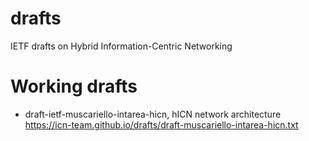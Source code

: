 # drafts
IETF drafts on Hybrid Information-Centric Networking

# Working drafts
- draft-ietf-muscariello-intarea-hicn, hICN network architecture https://icn-team.github.io/drafts/draft-muscariello-intarea-hicn.txt


